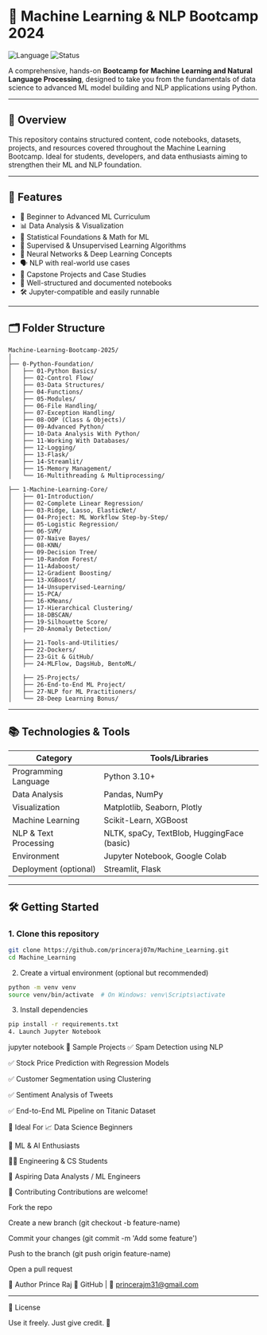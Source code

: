 # 🧠 Machine Learning & NLP Bootcamp 2024

![Language](https://img.shields.io/badge/Python-3.10+-blue.svg)
![Status](https://img.shields.io/badge/status-active-brightgreen.svg)

A comprehensive, hands-on **Bootcamp for Machine Learning and Natural Language Processing**, designed to take you from the fundamentals of data science to advanced ML model building and NLP applications using Python.

---

## 🚀 Overview

This repository contains structured content, code notebooks, datasets, projects, and resources covered throughout the Machine Learning Bootcamp. Ideal for students, developers, and data enthusiasts aiming to strengthen their ML and NLP foundation.

---

## 🧩 Features

- 📘 Beginner to Advanced ML Curriculum
- 📊 Data Analysis & Visualization
- 🧮 Statistical Foundations & Math for ML
- 🤖 Supervised & Unsupervised Learning Algorithms
- 🧠 Neural Networks & Deep Learning Concepts
- 🗣️ NLP with real-world use cases
- 📝 Capstone Projects and Case Studies
- 🧰 Well-structured and documented notebooks
- 🛠️ Jupyter-compatible and easily runnable

---

## 🗂️ Folder Structure
```
Machine-Learning-Bootcamp-2025/
│
├── 0-Python-Foundation/
│   ├── 01-Python Basics/
│   ├── 02-Control Flow/
│   ├── 03-Data Structures/
│   ├── 04-Functions/
│   ├── 05-Modules/
│   ├── 06-File Handling/
│   ├── 07-Exception Handling/
│   ├── 08-OOP (Class & Objects)/
│   ├── 09-Advanced Python/
│   ├── 10-Data Analysis With Python/
│   ├── 11-Working With Databases/
│   ├── 12-Logging/
│   ├── 13-Flask/
│   ├── 14-Streamlit/
│   ├── 15-Memory Management/
│   └── 16-Multithreading & Multiprocessing/

├── 1-Machine-Learning-Core/
│   ├── 01-Introduction/
│   ├── 02-Complete Linear Regression/
│   ├── 03-Ridge, Lasso, ElasticNet/
│   ├── 04-Project: ML Workflow Step-by-Step/
│   ├── 05-Logistic Regression/
│   ├── 06-SVM/
│   ├── 07-Naive Bayes/
│   ├── 08-KNN/
│   ├── 09-Decision Tree/
│   ├── 10-Random Forest/
│   ├── 11-Adaboost/
│   ├── 12-Gradient Boosting/
│   ├── 13-XGBoost/
│   ├── 14-Unsupervised-Learning/
│   ├── 15-PCA/
│   ├── 16-KMeans/
│   ├── 17-Hierarchical Clustering/
│   ├── 18-DBSCAN/
│   ├── 19-Silhouette Score/
│   ├── 20-Anomaly Detection/
│
│   ├── 21-Tools-and-Utilities/
│   ├── 22-Dockers/
│   ├── 23-Git & GitHub/
│   ├── 24-MLFlow, DagsHub, BentoML/
│
│   ├── 25-Projects/
│   ├── 26-End-to-End ML Project/
│   ├── 27-NLP for ML Practitioners/
│   └── 28-Deep Learning Bonus/
```
---

## 📚 Technologies & Tools

| Category                | Tools/Libraries                             |
|------------------------|---------------------------------------------|
| Programming Language   | Python 3.10+                                |
| Data Analysis          | Pandas, NumPy                               |
| Visualization          | Matplotlib, Seaborn, Plotly                 |
| Machine Learning       | Scikit-Learn, XGBoost                       |
| NLP & Text Processing  | NLTK, spaCy, TextBlob, HuggingFace (basic) |
| Environment            | Jupyter Notebook, Google Colab              |
| Deployment (optional)  | Streamlit, Flask                            |

---

## 🛠️ Getting Started

### 1. Clone this repository

```bash
git clone https://github.com/princeraj07m/Machine_Learning.git
cd Machine_Learning
```
2. Create a virtual environment (optional but recommended)
```bash
python -m venv venv
source venv/bin/activate  # On Windows: venv\Scripts\activate
```
3. Install dependencies
```bash
pip install -r requirements.txt
4. Launch Jupyter Notebook
```
jupyter notebook
🧪 Sample Projects
✅ Spam Detection using NLP

✅ Stock Price Prediction with Regression Models

✅ Customer Segmentation using Clustering

✅ Sentiment Analysis of Tweets

✅ End-to-End ML Pipeline on Titanic Dataset

🧠 Ideal For
📈 Data Science Beginners

🤖 ML & AI Enthusiasts

🧑‍🎓 Engineering & CS Students

💼 Aspiring Data Analysts / ML Engineers

🤝 Contributing
Contributions are welcome!

Fork the repo

Create a new branch (git checkout -b feature-name)

Commit your changes (git commit -m 'Add some feature')

Push to the branch (git push origin feature-name)

Open a pull request

👤 Author
Prince Raj
💼 GitHub | 📧 princerajm31@gmail.com


<hr>
📜 License

Use it freely. Just give credit. 🙂

